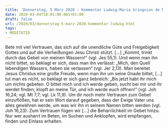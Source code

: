```yaml
---
title: 'Donnerstag, 5 März 2020 : Kommentar Ludwig-Maria Gringnion de Montfort'
date: 2020-03-04T18:01:00.001+01:00
draft: false
url: /2020/03/donnerstag-5-marz-2020-kommentar-ludwig.html
tags: 
- MEDITATIO
---
```


Bete mit viel Vertrauen, das sich auf die unendliche Güte und Freigebigkeit Gottes und auf die Verheißungen Jesu Christi stützt. \[…\] „Kommt, trinkt durch das Gebet von meinen Wassern!“ (vgl. Jes 55,1). Und wenn man ihn nicht bittet, so beklagt er sich, dass man ihn verlässt: „Mich, den Quell lebendigen Wassers, haben sie verlassen“ (vgl. Jer 2,13). Man bereitet Jesus Christus eine große Freude, wenn man ihn um seine Gnade bittet, \[…\] tut man es nicht, so beklagt er sich ganz liebreich: „Bis jetzt habt ihr mich um nichts gebeten. O bittet mich und ich werde geben, sucht bei mir und ihr werdet finden; klopft an meine Tür, und ich werde euch öffnen!“ (vgl. Joh 16,24; vgl. Mt 7,7; vgl. Lk 11,9). Um dir noch mehr Vertrauen zum Gebet einzuflößen, hat er sein Wort darauf gegeben, dass der Ewige Vater uns alles gewähren werde, um was wir ihn in seinem Namen bitten werden (vgl. Joh 16,23). Zum Vertrauen fügen wir \[…\] die Beharrlichkeit im Gebet hinzu. Nur wer ausharrt im Beten, im Suchen und Anklopfen, wird empfangen, finden und Einlass erhalten.